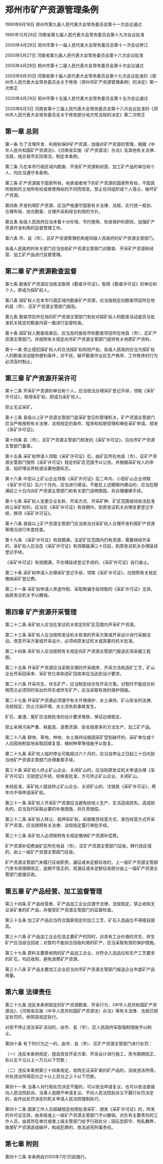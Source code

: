 # 郑州市矿产资源管理条例

1990年8月18日 郑州市第九届人民代表大会常务委员会第十一次会议通过

1990年12月26日 河南省第七届人民代表大会常务委员会第十九次会议批准

2000年4月28日 郑州市第十一届人民代表大会常务委员会第十一次会议修订

2000年5月27日 河南省第九届人民代表大会常务委员会第十六次会议批准

2005年4月28日 郑州市第十二届人民代表大会常务委员会第十次会议通过

2005年9月30日 河南省第十届人民代表大会常务委员会第十九次会议批准的《郑州市人民代表大会常务委员会关于修改〈郑州市矿产资源管理条例〉的决定》第一次修正

2020年4月29日 郑州市第十五届人民代表大会常务委员会第十五次会议通过

2020年6月3日 河南省第十三届人民代表大会常务委员会第十八次会议批准的《郑州市人民代表大会常务委员会关于修改部分地方性法规的决定》第二次修正

<!-- INFO END -->

## 第一章  总则

第一条 为了合理开发、利用和保护矿产资源，加强对矿产资源的管理，根据《中华人民共和国矿产资源法》、《河南省实施〈矿产资源法〉办法》及其他有关法律、法规，结合我市实际情况，制定本条例。

第二条 凡在本市行政区域内勘查、开发矿产资源和经营、加工矿产品的单位和个人，均应当遵守本条例。

第三条 矿产资源属于国家所有。地表或者地下的矿产资源的国家所有权，不因其所依附的土地所有权或者使用权的不同而改变。禁止任何组织或个人侵占、破坏矿产资源。

第四条 开发利用矿产资源，应当严格遵守国家有关法律、法规，实行统一规划、合理布局、综合勘查、合理开采和综合利用的方针。

第五条 各级人民政府应当本着十分珍惜、节约使用、有效保护的原则，加强矿产资源开发利用的监督管理工作。

第六条 市、县（市）、区矿产资源管理机构是同级人民政府的矿产资源主管部门。

各级人民政府的有关部门应当协助矿产资源主管部门对勘查、开采矿产资源和经营、加工矿产品进行监督管理。

## 第二章  矿产资源勘查监督

第七条 勘查矿产资源应当依法取得《勘查许可证》，取得《勘查许可证》的单位和个人，即成为探矿权人。

第八条 探矿权人在本市行政区域内勘查矿产资源，应当按规定向勘查项目所在地的县（市）、区矿产资源主管部门报告。

第九条 勘查项目所在地的矿产资源主管部门有权对探矿权人的勘查活动是否与批准机关核定的勘查内容一致进行监督检查。

第十条 探矿权人勘查结束后，应当及时报告市和勘查项目所在地县（市）、区矿产资源主管部门，并按照有关规定向市矿产资源主管部门提供有关地质矿产资料。

第十一条 禁止侵犯探矿权人的合法探矿权和财产权。各级人民政府应当为探矿权人的勘查活动提供便利条件，对干扰、破坏勘查作业区生产秩序、工作秩序的行为必须及时制止。

## 第三章  矿产资源开采许可

第十二条 开采矿产资源的单位和个人，应当依法办理采矿登记手续，领取《采矿许可证》，取得采矿权，即成为采矿权人。

禁止无证采矿。

第十三条 县级以上矿产资源主管部门是采矿登记的管理机关。矿产资源主管部门应当严格按照有关法律、法规规定的条件、程序和权限受理和审批采矿申请，颁发《采矿许可证》。

第十四条 县（市）、区矿产资源主管部门核发的《采矿许可证》，应向市矿产资源主管部门备案。

第十五条 采矿权申请人领取《采矿许可证》后，由矿区所在地县（市）、区矿产资源主管部门按照《采矿许可证》规定的矿区范围予以公告。并根据采矿权人的申请，组织埋设界桩或设置地面标志。

第十六条 中型以上矿山企业领取《采矿许可证》后二年内，小型矿山企业领取《采矿许可证》后六个月内，应当进行建设。不能在上述期限内建设的，应当在期满前三十日内向矿产资源主管部门和有关部门说明原因，并办理缓建手续。

第十七条 采矿权人变更企业名称、开采方式、开采矿种、矿区范围或经依法批准转让采矿权的，应当在《采矿许可证》有效期内，到原发证机关办理变更登记手续，换领《采矿许可证》。

第十八条 县级以上矿产资源主管部门应当依法对采矿权人合理开发利用矿产资源等情况进行年度检查。

第十九条 《采矿许可证》有效期满，法定矿区范围内仍有资源，需要继续开采的，采矿权人应当在《采矿许可证》有效期届满三十日前，到原发证机关办理延续登记手续。

《采矿许可证》有效期满，不办理延续登记手续的，《采矿许可证》自行废止。

第二十条 采矿权申请人办理采矿登记手续，领取《采矿许可证》，应按照有关规定缴纳采矿登记费。

第二十一条 采矿权申请人弄虚作假、采取欺骗手段领取的《采矿许可证》无效，由原发证机关予以撤销。

## 第四章  矿产资源开采管理

第二十二条 采矿权人应当在发证机关核定的矿区范围内开采矿产资源。

第二十三条 采矿权人应当按照发证机关核准的开采方案或开采设计进行采掘活动。改变开采方案或开采设计，必须经原发证机关或其委托机关批准。

第二十四条 采矿权人应当按照有关规定向矿产资源主管部门报送实测采掘工程图。

第二十五条 开采矿产资源应当采取合理的开采顺序、开采方法和选矿工艺，矿山企业开采回采率、采矿贫化率和选矿回收率应当达到设计要求。

第二十六条 开采共生、伴生矿产，应当制定综合性开采方案。对暂时不能综合利用而又必须同时采出的共生或伴生矿产，应当采取有效的保护措施。

第二十七条 开采矿产资源必须遵守有关环境保护、水土保持、矿山安全的法律、法规规定，防止污染环境、水土流失和事故发生。

矿石、废渣、尾矿应当按批准的设计要求堆放，保证边坡稳定。

禁止采用污染严重、耗能高、浪费资源、安全隐患多的方法生产、加工矿产品。

第二十八条 耕地、草地、林地、水土保持设施因采矿受到破坏的，采矿单位或个人应因地制宜地采取回填复垦、植树种草等措施予以恢复。

第二十九条 采矿权人临时停业可能超过六个月的，应当自停业之日起三十日内到当地矿产资源主管部门办理备案手续。

第三十条 采矿权人终止矿山企业、关闭矿山的，应当到原发证机关申请办理《采矿许可证》注销登记手续，经审查批准，方可终止矿山企业、关闭矿山。

未经批准，采矿权人擅自终止矿山企业、关闭矿山的，注销其《采矿许可证》，两年内不得申请采矿权。

第三十一条 采矿权人开采矿产资源应当避免给他人生产、生活造成损失。造成损失的，应当及时采取必要的补救措施，并负责赔偿。

第三十二条 采矿权人转让、抵押采矿权，采取租赁经营方式、承包经营方式开采矿产资源，应当按照有关法律、法规规定履行审批手续。

第三十三条 采矿权人必须按照有关规定缴纳矿产资源补偿费。

矿产资源补偿费由矿区所在地县（市）、区矿产资源主管部门征收，跨行政区域的，由上一级矿产资源主管部门征收。

矿产资源主管部门未履行征收职责，漏征或未足额征收的，上一级矿产资源主管部门责令其限期改正，逾期不改正的，其漏征或未足额征收部分由上一级矿产资源主管部门直接征收。

## 第五章  矿产品经营、加工监督管理

第三十四条 矿产品经营者、矿产品加工企业应遵守法律、法规规定，禁止收购无证采矿者的矿产品，并接受矿产资源主管部门的监督检查。

第三十五条 加工矿产品应当符合国家规定的加工工艺，矿石入选品位不得擅自提高。

第三十六条 矿产品加工企业在选主要矿产的同时，对具有工业价值的共生、伴生矿产应当综合回收；对暂时不能综合回收利用的矿产，应当采取有效的保护措施。

第三十七条 原料主要靠收购的矿产品加工企业，对符合入选品位和生产工艺要求的矿石，均应收购，避免浪费矿产资源。

第三十八条 矿产品主要加工企业应当向市矿产资源主管部门报送企业年度矿产品用量。

## 第六章  法律责任

第三十九条 违反本条例规定的矿产资源勘查、开采行为，《中华人民共和国矿产资源法》、《河南省实施〈中华人民共和国矿产资源法〉办法》等有关法律、法规已规定处罚的，依照其规定执行。

对拒不停止违法采矿活动的，由市、县（市）、区人民政府采取强制措施予以制止。

第四十条 有下列行为之一的，由市、县（市）、区矿产资源主管部门进行处罚：

（一）违反本条例规定，擅自改变开采方案、开采设计进行施工，责令限期改正，处以五千元以上一万元以下罚款；

（二）违反本条例第三十四条规定，收购无证采矿者的矿产品的，没收违法所得，并处违法所得百分之十以上百分之三十以下罚款。

第四十一条 当事人对行政处罚决定不服的，可以依法申请复议，也可以依法直接向人民法院起诉。当事人逾期不申请复议、不向人民法院起诉又不履行处罚决定的，由作出处罚决定的机关申请人民法院强制执行。

第四十二条 国家工作人员超越规定权限批准采矿、颁发《采矿许可证》的，所发的许可证无效，由本级或上一级矿产资源主管部门予以撤销。对负有主要责任的工作人员，由其所在单位或者上级主管部门给予行政处分；因玩忽职守、徇私舞弊，致使矿产资源造成破坏，构成犯罪的，依法追究刑事责任。

## 第七章  附则

第四十三条 本条例自2000年7月1日起施行。

